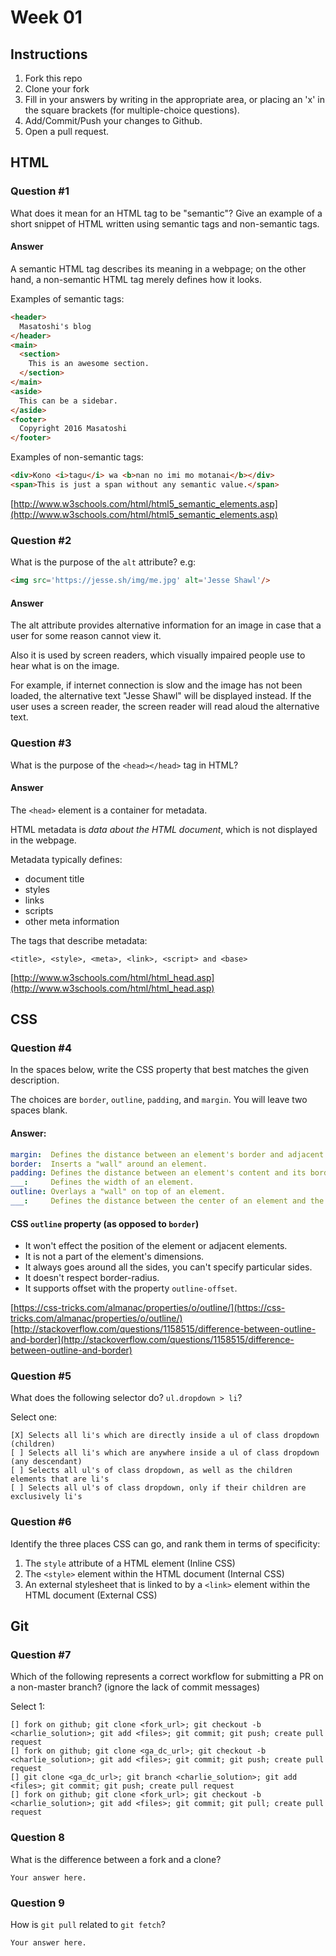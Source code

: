 # Week 01

## Instructions

1. Fork this repo
2. Clone your fork
3. Fill in your answers by writing in the appropriate area, or placing an 'x' in
the square brackets (for multiple-choice questions).
4. Add/Commit/Push your changes to Github.
5. Open a pull request.

## HTML

### Question #1

What does it mean for an HTML tag to be "semantic"? Give an example of a short snippet of HTML written using semantic tags and non-semantic tags.

#### Answer

A semantic HTML tag describes its meaning in a webpage; on the other hand, a non-semantic HTML tag merely defines how it looks.

Examples of semantic tags:

```html
<header>
  Masatoshi's blog
</header>
<main>
  <section>
    This is an awesome section.
  </section>
</main>
<aside>
  This can be a sidebar.
</aside>
<footer>
  Copyright 2016 Masatoshi
</footer>
```

Examples of non-semantic tags:

```html
<div>Kono <i>tagu</i> wa <b>nan no imi mo motanai</b></div>
<span>This is just a span without any semantic value.</span>
```

[http://www.w3schools.com/html/html5_semantic_elements.asp](http://www.w3schools.com/html/html5_semantic_elements.asp)


### Question #2

What is the purpose of the `alt` attribute? e.g:

```html
<img src='https://jesse.sh/img/me.jpg' alt='Jesse Shawl'/>
```

#### Answer

The alt attribute provides alternative information for an image in case that a user for some reason cannot view it.

Also it is used by screen readers, which visually impaired people use to hear what is on the image.

For example, if internet connection is slow and the image has not been loaded, the alternative text "Jesse Shawl" will be displayed instead. If the user uses a screen reader, the screen reader will read aloud the alternative text.

### Question #3

What is the purpose of the `<head></head>` tag in HTML?

#### Answer

The `<head>` element is a container for metadata.

HTML metadata is *data about the HTML document*, which is not displayed in the webpage.

Metadata typically defines:
- document title
- styles
- links
- scripts
- other meta information

The tags that describe metadata:

```
<title>, <style>, <meta>, <link>, <script> and <base>
```

[http://www.w3schools.com/html/html_head.asp](http://www.w3schools.com/html/html_head.asp)


## CSS

### Question #4

In the spaces below, write the CSS property that best matches the given description.

The choices are `border`, `outline`, `padding`, and `margin`. You will leave two spaces blank.

#### Answer:

```yml
margin:  Defines the distance between an element's border and adjacent elements' borders.
border:  Inserts a "wall" around an element.
padding: Defines the distance between an element's content and its border.
___:     Defines the width of an element.
outline: Overlays a "wall" on top of an element.
___:     Defines the distance between the center of an element and the center of the adjacent element.
```

#### CSS `outline` property (as opposed to `border`)

- It won't effect the position of the element or adjacent elements.
- It is not a part of the element's dimensions.
- It always goes around all the sides, you can't specify particular sides.
- It doesn't respect border-radius.
- It supports offset with the property `outline-offset`.

[https://css-tricks.com/almanac/properties/o/outline/](https://css-tricks.com/almanac/properties/o/outline/)
[http://stackoverflow.com/questions/1158515/difference-between-outline-and-border](http://stackoverflow.com/questions/1158515/difference-between-outline-and-border)


### Question #5

What does the following selector do?  `ul.dropdown > li`?

Select one:
```
[X] Selects all li's which are directly inside a ul of class dropdown (children)
[ ] Selects all li's which are anywhere inside a ul of class dropdown (any descendant)
[ ] Selects all ul's of class dropdown, as well as the children elements that are li's
[ ] Selects all ul's of class dropdown, only if their children are exclusively li's
```

### Question #6

Identify the three places CSS can go, and rank them in terms of specificity:

1. The `style` attribute of a HTML element (Inline CSS)
2. The `<style>` element within the HTML document (Internal CSS)
3. An external stylesheet that is linked to by a `<link>` element within the HTML document  (External CSS)

## Git

### Question #7

Which of the following represents a correct workflow for submitting a PR on a non-master branch?
(ignore the lack of commit messages)

Select 1:
```
[] fork on github; git clone <fork_url>; git checkout -b <charlie_solution>; git add <files>; git commit; git push; create pull request
[] fork on github; git clone <ga_dc_url>; git checkout -b <charlie_solution>; git add <files>; git commit; git push; create pull request
[] git clone <ga_dc_url>; git branch <charlie_solution>; git add <files>; git commit; git push; create pull request
[] fork on github; git clone <fork_url>; git checkout -b <charlie_solution>; git add <files>; git commit; git pull; create pull request
```

### Question 8

What is the difference between a fork and a clone?

```text
Your answer here.
```

### Question 9

How is `git pull` related to `git fetch`?

```text
Your answer here.
```
